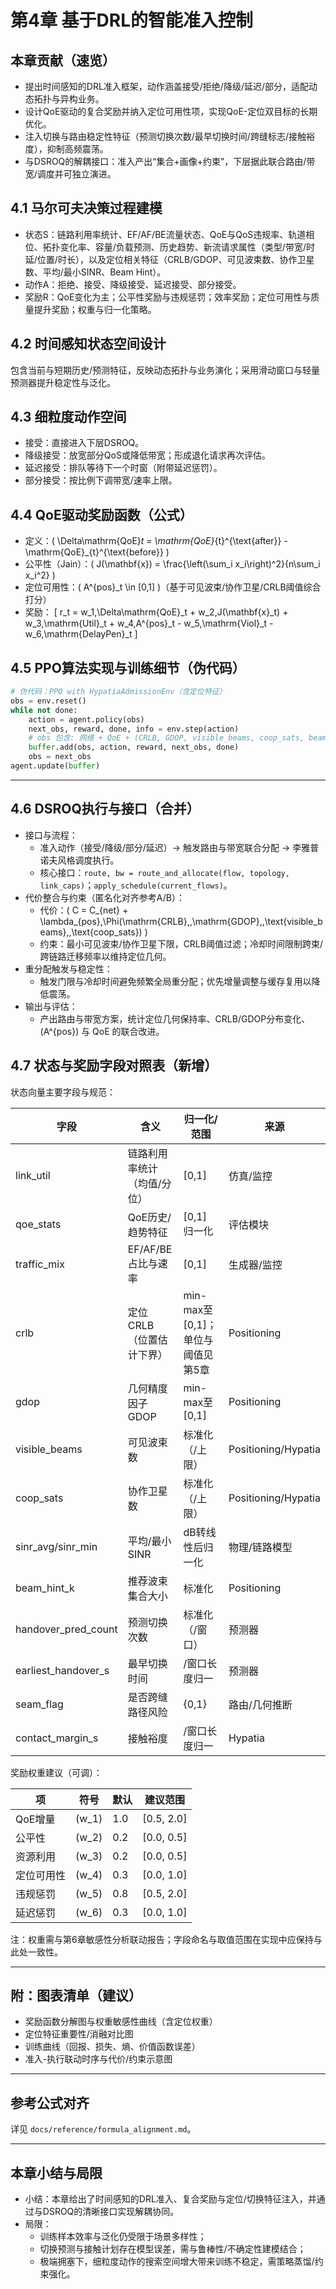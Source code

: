 # 第4章 基于DRL的智能准入控制

## 本章贡献（速览）

- 提出时间感知的DRL准入框架，动作涵盖接受/拒绝/降级/延迟/部分，适配动态拓扑与异构业务。
- 设计QoE驱动的复合奖励并纳入定位可用性项，实现QoE-定位双目标的长期优化。
- 注入切换与路由稳定性特征（预测切换次数/最早切换时间/跨缝标志/接触裕度），抑制高频震荡。
- 与DSROQ的解耦接口：准入产出“集合+画像+约束”，下层据此联合路由/带宽/调度并可独立演进。
## 4.1 马尔可夫决策过程建模

- 状态S：链路利用率统计、EF/AF/BE流量状态、QoE与QoS违规率、轨道相位、拓扑变化率、容量/负载预测、历史趋势、新流请求属性（类型/带宽/时延/位置/时长），以及定位相关特征（CRLB/GDOP、可见波束数、协作卫星数、平均/最小SINR、Beam Hint）。
- 动作A：拒绝、接受、降级接受、延迟接受、部分接受。
- 奖励R：QoE变化为主；公平性奖励与违规惩罚；效率奖励；定位可用性与质量提升奖励；权重与归一化策略。

## 4.2 时间感知状态空间设计

包含当前与短期历史/预测特征，反映动态拓扑与业务演化；采用滑动窗口与轻量预测器提升稳定性与泛化。

## 4.3 细粒度动作空间

- 接受：直接进入下层DSROQ。
- 降级接受：放宽部分QoS或降低带宽；形成退化请求再次评估。
- 延迟接受：排队等待下一个时窗（附带延迟惩罚）。
- 部分接受：按比例下调带宽/速率上限。

## 4.4 QoE驱动奖励函数（公式）

- 定义：\( \Delta\mathrm{QoE}_t = \mathrm{QoE}_{t}^{\text{after}} - \mathrm{QoE}_{t}^{\text{before}} \)
- 公平性（Jain）：\( J(\mathbf{x}) = \frac{\left(\sum_i x_i\right)^2}{n\sum_i x_i^2} \)
- 定位可用性：\( A^{pos}_t \in [0,1] \)（基于可见波束/协作卫星/CRLB阈值综合打分）
- 奖励：
\[ r_t = w_1\,\Delta\mathrm{QoE}_t + w_2\,J(\mathbf{x}_t) + w_3\,\mathrm{Util}_t + w_4\,A^{pos}_t - w_5\,\mathrm{Viol}_t - w_6\,\mathrm{DelayPen}_t \]

## 4.5 PPO算法实现与训练细节（伪代码）

```python
# 伪代码：PPO with HypatiaAdmissionEnv（含定位特征）
obs = env.reset()
while not done:
    action = agent.policy(obs)
    next_obs, reward, done, info = env.step(action)
    # obs 包含: 网络 + QoE + (CRLB, GDOP, visible_beams, coop_sats, beam_hint, SINR)
    buffer.add(obs, action, reward, next_obs, done)
    obs = next_obs
agent.update(buffer)
```

---

## 4.6 DSROQ执行与接口（合并）

- 接口与流程：
  - 准入动作（接受/降级/部分/延迟）→ 触发路由与带宽联合分配 → 李雅普诺夫风格调度执行。
  - 核心接口：`route, bw = route_and_allocate(flow, topology, link_caps)`；`apply_schedule(current_flows)`。
- 代价整合与约束（匿名化对齐参考A/B）：
  - 代价：\( C = C_{net} + \lambda_{pos}\,\Phi(\mathrm{CRLB},\,\mathrm{GDOP},\,\text{visible\_beams},\,\text{coop\_sats}) \)
  - 约束：最小可见波束/协作卫星下限，CRLB阈值过滤；冷却时间限制跨束/跨链路迁移频率以维持定位几何。
- 重分配触发与稳定性：
  - 触发门限与冷却时间避免频繁全局重分配；优先增量调整与缓存复用以降低震荡。
- 输出与评估：
  - 产出路由与带宽方案，统计定位几何保持率、CRLB/GDOP分布变化、\(A^{pos}\) 与 QoE 的联合改进。

## 4.7 状态与奖励字段对照表（新增）

状态向量主要字段与规范：

| 字段 | 含义 | 归一化/范围 | 来源 |
| --- | --- | --- | --- |
| link_util | 链路利用率统计（均值/分位） | [0,1] | 仿真/监控 |
| qoe_stats | QoE历史/趋势特征 | [0,1] 归一化 | 评估模块 |
| traffic_mix | EF/AF/BE占比与速率 | [0,1] | 生成器/监控 |
| crlb | 定位CRLB（位置估计下界） | min-max至[0,1]；单位与阈值见第5章 | Positioning |
| gdop | 几何精度因子GDOP | min-max至[0,1] | Positioning |
| visible_beams | 可见波束数 | 标准化（/上限） | Positioning/Hypatia |
| coop_sats | 协作卫星数 | 标准化（/上限） | Positioning/Hypatia |
| sinr_avg/sinr_min | 平均/最小SINR | dB转线性后归一化 | 物理/链路模型 |
| beam_hint_k | 推荐波束集合大小 | 标准化 | Positioning |
| handover_pred_count | 预测切换次数 | 标准化（/窗口） | 预测器 |
| earliest_handover_s | 最早切换时间 | /窗口长度归一 | 预测器 |
| seam_flag | 是否跨缝路径风险 | {0,1} | 路由/几何推断 |
| contact_margin_s | 接触裕度 | /窗口长度归一 | Hypatia |

奖励权重建议（可调）：

| 项 | 符号 | 默认 | 建议范围 |
| --- | --- | --- | --- |
| QoE增量 | \(w_1\) | 1.0 | [0.5, 2.0] |
| 公平性 | \(w_2\) | 0.2 | [0.0, 0.5] |
| 资源利用 | \(w_3\) | 0.2 | [0.0, 0.5] |
| 定位可用性 | \(w_4\) | 0.3 | [0.0, 1.0] |
| 违规惩罚 | \(w_5\) | 0.8 | [0.5, 2.0] |
| 延迟惩罚 | \(w_6\) | 0.3 | [0.0, 1.0] |

注：权重需与第6章敏感性分析联动报告；字段命名与取值范围在实现中应保持与此处一致性。

---

## 附：图表清单（建议）
- 奖励函数分解图与权重敏感性曲线（含定位权重）
- 定位特征重要性/消融对比图
- 训练曲线（回报、损失、熵、价值函数误差）
- 准入-执行联动时序与代价/约束示意图

---

## 参考公式对齐
详见 `docs/reference/formula_alignment.md`。

---

## 本章小结与局限

- 小结：本章给出了时间感知的DRL准入、复合奖励与定位/切换特征注入，并通过与DSROQ的清晰接口实现解耦协同。
- 局限：
  - 训练样本效率与泛化仍受限于场景多样性；
  - 切换预测与接触计划存在模型误差，需与鲁棒性/不确定性建模结合；
  - 极端拥塞下，细粒度动作的搜索空间增大带来训练不稳定，需策略蒸馏/约束强化。
